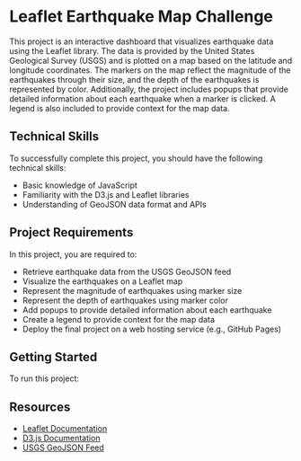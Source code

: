 # Leaflet Earthquake Map Challenge

This project is an interactive dashboard that visualizes earthquake data using the Leaflet library. The data is provided by the United States Geological Survey (USGS) and is plotted on a map based on the latitude and longitude coordinates. The markers on the map reflect the magnitude of the earthquakes through their size, and the depth of the earthquakes is represented by color. Additionally, the project includes popups that provide detailed information about each earthquake when a marker is clicked. A legend is also included to provide context for the map data.



## Technical Skills

To successfully complete this project, you should have the following technical skills:

- Basic knowledge of JavaScript
- Familiarity with the D3.js and Leaflet libraries
- Understanding of GeoJSON data format and APIs


## Project Requirements

In this project, you are required to:

- Retrieve earthquake data from the USGS GeoJSON feed
- Visualize the earthquakes on a Leaflet map
- Represent the magnitude of earthquakes using marker size
- Represent the depth of earthquakes using marker color
- Add popups to provide detailed information about each earthquake
- Create a legend to provide context for the map data
- Deploy the final project on a web hosting service (e.g., GitHub Pages)

## Getting Started

To run this project:



## Resources



- [Leaflet Documentation](https://leafletjs.com/reference-1.7.1.html)
- [D3.js Documentation](https://d3js.org/)
- [USGS GeoJSON Feed](https://earthquake.usgs.gov/earthquakes/feed/v1.0/geojson.php)
